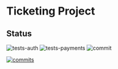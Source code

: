 # Ticketing Project

## Status

![tests-auth](https://github.com/sRayen/Ticketing-Microservices/workflows/tests-auth/badge.svg)
![tests-payments](https://github.com/sRayen/Ticketing-Microservices/workflows/tests-payments/badge.svg)
![commit](https://github.com/sRayen/Ticketing-Microservices/workflows/tests-payments/badge.svg)

[![commits](https://badgen.net/github/commits/sRayen/Ticketing-Microservices)](https://github.com/sRayen/Ticketing-Microservices/commits?icon=github&color=green)


